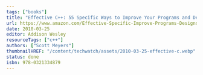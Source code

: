 ```yaml
---
tags: ["books"]
title: "Effective C++: 55 Specific Ways to Improve Your Programs and Designs"
url: https://www.amazon.com/Effective-Specific-Improve-Programs-Designs/dp/0321334876
date: 2010-03-25
editor: Addison Wesley
resourceTags: ["c++"]
authors: ["Scott Meyers"]
thumbnailHREF: "/content/techwatch/assets/2010-03-25-effective-c.webp"
status: done
isbn: 978-0321334879
---
```


